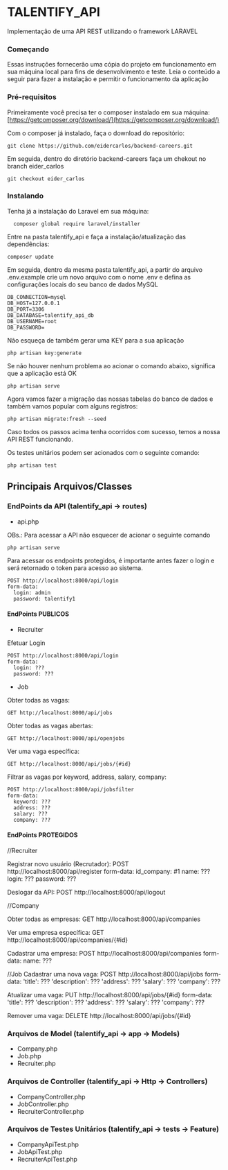 # TALENTIFY_API

Implementação de uma API REST utilizando o framework LARAVEL

### Começando

Essas instruções fornecerão uma cópia do projeto em funcionamento em sua máquina local para fins de desenvolvimento e teste. Leia o conteúdo a seguir para fazer a instalação e permitir o funcionamento da aplicação

### Pré-requisitos

Primeiramente você precisa ter o composer instalado em sua máquina: [https://getcomposer.org/download/](https://getcomposer.org/download/)

Com o composer já instalado, faça o download do repositório: 

```
git clone https://github.com/eidercarlos/backend-careers.git
```

Em seguida, dentro do diretório backend-careers faça um chekout no branch eider_carlos

```
git checkout eider_carlos
```

### Instalando

Tenha já a instalação do Laravel em sua máquina:

```
  composer global require laravel/installer
```

Entre na pasta talentify_api e faça a instalação/atualização das dependências:

```
composer update
```

Em seguida, dentro da mesma pasta talentify_api, a partir do arquivo .env.example crie um novo arquivo com o nome .env e defina as configurações locais 
do seu banco de dados MySQL

``` 
DB_CONNECTION=mysql
DB_HOST=127.0.0.1
DB_PORT=3306
DB_DATABASE=talentify_api_db
DB_USERNAME=root
DB_PASSWORD=
```

Não esqueça de também gerar uma KEY para a sua aplicação

```
php artisan key:generate
```

Se não houver nenhum problema ao acionar o comando abaixo, significa que a aplicação está OK

```
php artisan serve
```

Agora vamos fazer a migração das nossas tabelas do banco de dados e também vamos popular com alguns registros:

```
php artisan migrate:fresh --seed
```

Caso todos os passos acima tenha ocorridos com sucesso, temos a nossa API REST funcionando.

Os testes unitários podem ser acionados com o seguinte comando:

```
php artisan test
```

## Principais Arquivos/Classes

### EndPoints da API (talentify_api -> routes)

* api.php

OBs.: Para acessar a API não esquecer de acionar o seguinte comando 

```
php artisan serve
```

Para acessar os endpoints protegidos, é importante antes fazer o login
e será retornado o token para acesso ao sistema.

```
POST http://localhost:8000/api/login
form-data:
  login: admin
  password: talentify1
```


#### EndPoints PUBLICOS

* Recruiter

Efetuar Login
```
POST http://localhost:8000/api/login
form-data:
  login: ???
  password: ???
```

* Job

Obter todas as vagas:
```
GET http://localhost:8000/api/jobs
```

Obter todas as vagas abertas:
```
GET http://localhost:8000/api/openjobs
```

Ver uma vaga específica:
```
GET http://localhost:8000/api/jobs/{#id}
```  

Filtrar as vagas por keyword, address, salary, company:
```
POST http://localhost:8000/api/jobsfilter
form-data:
  keyword: ???
  address: ???
  salary: ???
  company: ???
```


#### EndPoints PROTEGIDOS

//Recruiter

Registrar novo usuário (Recrutador):
POST http://localhost:8000/api/register
form-data:
  id_company: #1
  name: ???
  login: ???
  password: ???

Deslogar da API:
POST http://localhost:8000/api/logout

//Company

Obter todas as empresas:
GET http://localhost:8000/api/companies

Ver uma empresa específica:
GET http://localhost:8000/api/companies/{#id}

Cadastrar uma empresa:
POST http://localhost:8000/api/companies
form-data:
  name: ???

//Job
Cadastrar uma nova vaga:
POST http://localhost:8000/api/jobs
form-data:
  'title': ???
  'description': ???
  'address': ???
  'salary': ???
  'company': ???

Atualizar uma vaga:
PUT http://localhost:8000/api/jobs/{#id}
form-data:
  'title': ???
  'description': ???
  'address': ???
  'salary': ???
  'company': ???

Remover uma vaga:
DELETE http://localhost:8000/api/jobs/{#id}


### Arquivos de Model (talentify_api -> app -> Models)

* Company.php
* Job.php
* Recruiter.php

### Arquivos de Controller (talentify_api -> Http -> Controllers)

* CompanyController.php
* JobController.php
* RecruiterController.php

### Arquivos de Testes Unitários (talentify_api -> tests -> Feature)

* CompanyApiTest.php
* JobApiTest.php
* RecruiterApiTest.php
